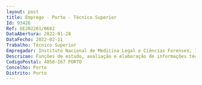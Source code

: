 ```yaml
--- 
layout: post
title: Emprego - Porto - Técnico Superior
Id: 93426
Ref: OE202201/0682
DataAbertura: 2022-01-28
DataFecho: 2022-02-11
Trabalho: Técnico Superior
Empregador: Instituto Nacional de Medicina Legal e Ciências Forenses, I.P.
Descricao: Funções de estudo, avaliação e elaboração de informações técnicas que fundamentem e preparem as decisões na área administrativa e financeira, no âmbito das competências elencadas nas alíneas a) a d) do nº 1 do artigo 3º dos Estatutos do INMLCF, I.P., nomeadamente, gestão orçamental, contabilística e patrimonial, elaboração de relatórios de contabilidade analítica, gestão de processos, aprovisionamento e contratação pública.
CodigoPostal: 4050-167 PORTO
Concelho: Porto
Distrito: Porto
--- 
```

